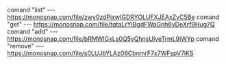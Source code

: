 comand "list" --- https://monosnap.com/file/zwy0zdPixwIGDRYOLUFXJEAxZvC5Be
comand "get" --- https://monosnap.com/file/tqtaLrYIBgdFWaGnh6yDeXrf9Hug7Q
comand "add" --- https://monosnap.com/file/bRMWlGxLs0Q5yQhnsUIveTrmL9iWYp
comand "remove" --- https://monosnap.com/file/s0LUJbYLAz06CbnmrF7x7WFspV7lKS
